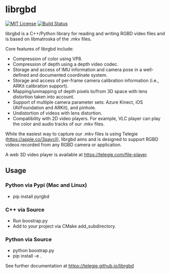 # librgbd

[![MIT License](https://img.shields.io/github/license/telegie/librgbd)](https://en.wikipedia.org/wiki/MIT_License)
[![Build Status](https://github.com/telegie/librgbd/actions/workflows/build.yml/badge.svg)](https://github.com/telegie/librgbd/actions/workflows/build.yml)

librgbd is a C++/Python library for reading and writing RGBD video files and is based on libmatroska of the .mkv files.

Core features of librgbd include:
- Compression of color using VP8.
- Compression of depth using a depth video codec.  
- Storage and access of IMU information and camera pose in a well-defined and documented coordinate system.
- Storage and access of per-frame camera calibration information (i.e., ARKit calibration support).
- Mapping/unmapping of depth pixels to/from 3D space with lens distortion taken into account.
- Support of multiple camera parameter sets: Azure Kinect, iOS (AVFoundation and ARKit), and pinhole.
- Undistortion of videos with lens distortion.
- Compatibility with 2D video players. For example, VLC player can play the color and audio tracks of our .mkv files.

While the easiest way to capture our .mkv files is using Telegie (https://apple.co/3qaycil), librgbd aims and is designed to support RGBD videos recorded from any RGBD camera or application.

A web 3D video player is available at https://telegie.com/file-player.

## Usage

### Python via Pypi (Mac and Linux)
- pip install pyrgbd

### C++ via Source
- Run boostrap.py
- Add to your project via CMake add_subdirectory.

### Python via Source
- python boostrap.py
- pip install -e .

See further documentation at https://telegie.github.io/librgbd
